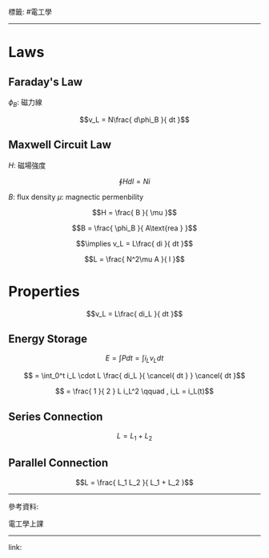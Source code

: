 標籤: #電工學 

---

# Laws

## Faraday's Law

$\phi_B$: 磁力線

$$v_L = N\frac{ d\phi_B }{ dt }$$

## Maxwell Circuit Law

$H$: 磁場強度

$$\oint Hdl = Ni$$

$B$: flux density
$\mu$: magnectic permenbility

$$H = \frac{ B }{ \mu }$$

$$B = \frac{ \phi_B }{ A\text{rea } }$$

$$\implies v_L = L\frac{ di }{ dt }$$

$$L = \frac{ N^2\mu A }{ l }$$

# Properties

$$v_L = L\frac{ di_L }{ dt }$$

## Energy Storage

$$E = \int Pdt = \int i_L v_L dt$$

$$ = \int_0^t i_L \cdot L \frac{ di_L }{ \cancel{ dt } } \cancel{ dt }$$

$$ = \frac{ 1 }{ 2 } L i_L^2 \qquad , i_L = i_L(t)$$

## Series Connection

$$L = L_1 + L_2$$

## Parallel Connection

$$L = \frac{ L_1 L_2 }{ L_1 + L_2 }$$

---

參考資料:

電工學上課

---

link:

